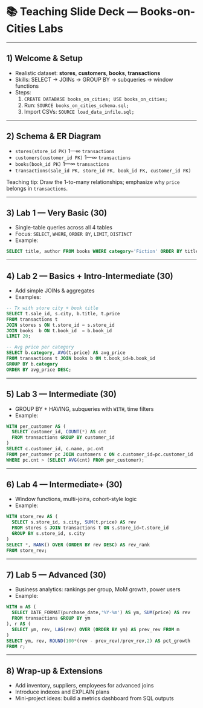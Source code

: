 # 📚 Teaching Slide Deck — Books-on-Cities Labs

---
## 1) Welcome & Setup
- Realistic dataset: **stores**, **customers**, **books**, **transactions**
- Skills: SELECT → JOINs → GROUP BY → subqueries → window functions
- Steps:
  1. `CREATE DATABASE books_on_cities; USE books_on_cities;`
  2. Run: `SOURCE books_on_cities_schema.sql;`
  3. Import CSVs: `SOURCE load_data_infile.sql;`

---
## 2) Schema & ER Diagram
- `stores(store_id PK)` 1—∞ `transactions`
- `customers(customer_id PK)` 1—∞ `transactions`
- `books(book_id PK)` 1—∞ `transactions`
- `transactions(sale_id PK, store_id FK, book_id FK, customer_id FK)`

Teaching tip: Draw the 1-to-many relationships; emphasize why `price` belongs in `transactions`.

---
## 3) Lab 1 — Very Basic (30)
- Single-table queries across all 4 tables
- Focus: `SELECT`, `WHERE`, `ORDER BY`, `LIMIT`, `DISTINCT`
- Example:
```sql
SELECT title, author FROM books WHERE category='Fiction' ORDER BY title LIMIT 10;
```

---
## 4) Lab 2 — Basics + Intro-Intermediate (30)
- Add simple JOINs & aggregates
- Examples:
```sql
-- Tx with store city + book title
SELECT t.sale_id, s.city, b.title, t.price
FROM transactions t
JOIN stores s ON t.store_id = s.store_id
JOIN books  b ON t.book_id  = b.book_id
LIMIT 20;

-- Avg price per category
SELECT b.category, AVG(t.price) AS avg_price
FROM transactions t JOIN books b ON t.book_id=b.book_id
GROUP BY b.category
ORDER BY avg_price DESC;
```

---
## 5) Lab 3 — Intermediate (30)
- GROUP BY + HAVING, subqueries with `WITH`, time filters
- Example:
```sql
WITH per_customer AS (
  SELECT customer_id, COUNT(*) AS cnt
  FROM transactions GROUP BY customer_id
)
SELECT c.customer_id, c.name, pc.cnt
FROM per_customer pc JOIN customers c ON c.customer_id=pc.customer_id
WHERE pc.cnt > (SELECT AVG(cnt) FROM per_customer);
```

---
## 6) Lab 4 — Intermediate+ (30)
- Window functions, multi-joins, cohort-style logic
- Example:
```sql
WITH store_rev AS (
  SELECT s.store_id, s.city, SUM(t.price) AS rev
  FROM stores s JOIN transactions t ON s.store_id=t.store_id
  GROUP BY s.store_id, s.city
)
SELECT *, RANK() OVER (ORDER BY rev DESC) AS rev_rank
FROM store_rev;
```

---
## 7) Lab 5 — Advanced (30)
- Business analytics: rankings per group, MoM growth, power users
- Example:
```sql
WITH m AS (
  SELECT DATE_FORMAT(purchase_date,'%Y-%m') AS ym, SUM(price) AS rev
  FROM transactions GROUP BY ym
), r AS (
  SELECT ym, rev, LAG(rev) OVER (ORDER BY ym) AS prev_rev FROM m
)
SELECT ym, rev, ROUND(100*(rev - prev_rev)/prev_rev,2) AS pct_growth
FROM r;
```

---
## 8) Wrap-up & Extensions
- Add inventory, suppliers, employees for advanced joins
- Introduce indexes and EXPLAIN plans
- Mini-project ideas: build a metrics dashboard from SQL outputs